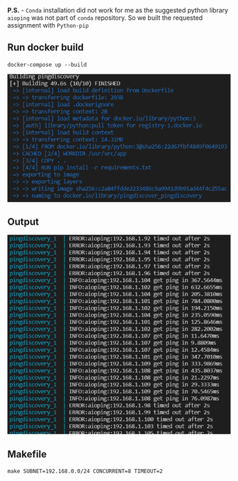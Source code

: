 
**P.S.** - ```Conda``` installation did not work for me as the suggested python library ```aioping``` was not part of ```conda``` repository. So we built the requested assignment with ```Python-pip```

## Run docker build  
    docker-compose up --build
 ![Docker Compose Output]( https://github.com/rummadi47/PythonDevRole/blob/main/test/image.png)

## Output 
![Output](https://github.com/rummadi47/PythonDevRole/blob/main/test/Pindiscover%20IPV4%20output.PNG)

## Makefile
         
    make SUBNET=192.168.0.0/24 CONCURRENT=8 TIMEOUT=2
    
